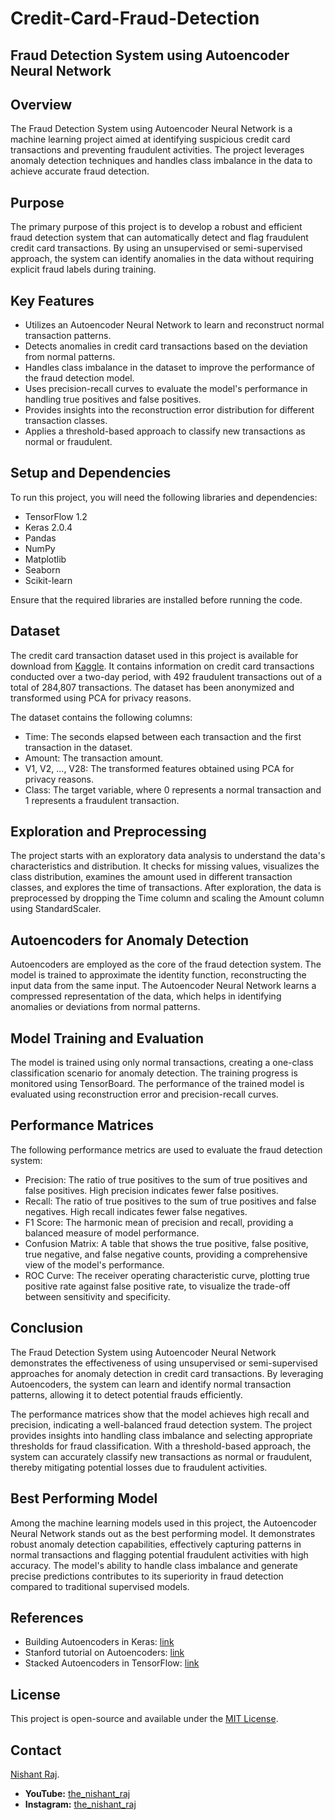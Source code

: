 # Credit-Card-Fraud-Detection
## Fraud Detection System using Autoencoder Neural Network

## Overview
The Fraud Detection System using Autoencoder Neural Network is a machine learning project aimed at identifying suspicious credit card transactions and preventing fraudulent activities. The project leverages anomaly detection techniques and handles class imbalance in the data to achieve accurate fraud detection.

## Purpose
The primary purpose of this project is to develop a robust and efficient fraud detection system that can automatically detect and flag fraudulent credit card transactions. By using an unsupervised or semi-supervised approach, the system can identify anomalies in the data without requiring explicit fraud labels during training.

## Key Features
- Utilizes an Autoencoder Neural Network to learn and reconstruct normal transaction patterns.
- Detects anomalies in credit card transactions based on the deviation from normal patterns.
- Handles class imbalance in the dataset to improve the performance of the fraud detection model.
- Uses precision-recall curves to evaluate the model's performance in handling true positives and false positives.
- Provides insights into the reconstruction error distribution for different transaction classes.
- Applies a threshold-based approach to classify new transactions as normal or fraudulent.

## Setup and Dependencies
To run this project, you will need the following libraries and dependencies:
- TensorFlow 1.2
- Keras 2.0.4
- Pandas
- NumPy
- Matplotlib
- Seaborn
- Scikit-learn

Ensure that the required libraries are installed before running the code.

## Dataset
The credit card transaction dataset used in this project is available for download from [Kaggle](https://www.kaggle.com/datasets/mlg-ulb/creditcardfraud). It contains information on credit card transactions conducted over a two-day period, with 492 fraudulent transactions out of a total of 284,807 transactions. The dataset has been anonymized and transformed using PCA for privacy reasons.

The dataset contains the following columns:
- Time: The seconds elapsed between each transaction and the first transaction in the dataset.
- Amount: The transaction amount.
- V1, V2, ..., V28: The transformed features obtained using PCA for privacy reasons.
- Class: The target variable, where 0 represents a normal transaction and 1 represents a fraudulent transaction.

## Exploration and Preprocessing
The project starts with an exploratory data analysis to understand the data's characteristics and distribution. It checks for missing values, visualizes the class distribution, examines the amount used in different transaction classes, and explores the time of transactions. After exploration, the data is preprocessed by dropping the Time column and scaling the Amount column using StandardScaler.

## Autoencoders for Anomaly Detection
Autoencoders are employed as the core of the fraud detection system. The model is trained to approximate the identity function, reconstructing the input data from the same input. The Autoencoder Neural Network learns a compressed representation of the data, which helps in identifying anomalies or deviations from normal patterns.

## Model Training and Evaluation
The model is trained using only normal transactions, creating a one-class classification scenario for anomaly detection. The training progress is monitored using TensorBoard. The performance of the trained model is evaluated using reconstruction error and precision-recall curves.

## Performance Matrices
The following performance metrics are used to evaluate the fraud detection system:
- Precision: The ratio of true positives to the sum of true positives and false positives. High precision indicates fewer false positives.
- Recall: The ratio of true positives to the sum of true positives and false negatives. High recall indicates fewer false negatives.
- F1 Score: The harmonic mean of precision and recall, providing a balanced measure of model performance.
- Confusion Matrix: A table that shows the true positive, false positive, true negative, and false negative counts, providing a comprehensive view of the model's performance.
- ROC Curve: The receiver operating characteristic curve, plotting true positive rate against false positive rate, to visualize the trade-off between sensitivity and specificity.

## Conclusion
The Fraud Detection System using Autoencoder Neural Network demonstrates the effectiveness of using unsupervised or semi-supervised approaches for anomaly detection in credit card transactions. By leveraging Autoencoders, the system can learn and identify normal transaction patterns, allowing it to detect potential frauds efficiently.

The performance matrices show that the model achieves high recall and precision, indicating a well-balanced fraud detection system. The project provides insights into handling class imbalance and selecting appropriate thresholds for fraud classification. With a threshold-based approach, the system can accurately classify new transactions as normal or fraudulent, thereby mitigating potential losses due to fraudulent activities.

## Best Performing Model
Among the machine learning models used in this project, the Autoencoder Neural Network stands out as the best performing model. It demonstrates robust anomaly detection capabilities, effectively capturing patterns in normal transactions and flagging potential fraudulent activities with high accuracy. The model's ability to handle class imbalance and generate precise predictions contributes to its superiority in fraud detection compared to traditional supervised models.

## References
- Building Autoencoders in Keras: [link](https://blog.keras.io/building-autoencoders-in-keras.html)
- Stanford tutorial on Autoencoders: [link](http://ufldl.stanford.edu/tutorial/unsupervised/Autoencoders/)
- Stacked Autoencoders in TensorFlow: [link](https://cmgreen.io/2016/01/04/tensorflow_deep_autoencoder.html)

## License
This project is open-source and available under the [MIT License](LICENSE).
  
## Contact
[Nishant Raj](https://www.linkedin.com/in/the-nishant-raj-82972b208/).   
- **YouTube:** [the_nishant_raj](https://www.youtube.com/@the_nishant_raj)  
- **Instagram:** [the_nishant_raj](https://www.instagram.com/the_nishant_raj/)
